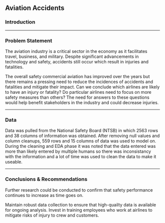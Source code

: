 ## Aviation Accidents

### Introduction


---

### Problem Statement

The aviation industry is a critical sector in the economy as it facilitates travel, business, and military.  Despite significant advancements in technology and safety, accidents still occur which result in injuries and fatalities.

The overall safety commercial aviation has improved over the years but there remains a pressing need to reduce the incidences of accidents and fatalities and mitigate their impact.  Can we conclude which airlines are likely to have an injury or fatality?  Do particular airlines need to focus on more safety measures than others?  The need for answers to these questions would help benefit stakeholders in the industry and could decrease injuries.  

---

### Data

Data was pulled from the National Safety Board (NTSB) in which 2563 rows and 38 columns of information was obtained.  After removing null values and column cleanups, 559 rows and 15 columns of data was used to model on.  During the cleaning and EDA phase it was noted that the data entered was more than likely entered by multiple humans so there was inconsistancy with the information and a lot of time was used to clean the data to make it useable.    


---


### Conclusions & Recommendations


Further research could be conducted to confirm that safety performance continues to increase as time goes on. 

Maintain robust data collection to ensure that high-quailty data is available for ongoing analysis. Invest in training employees who work at airlines to mitigate risks of injury to crew and customers. 